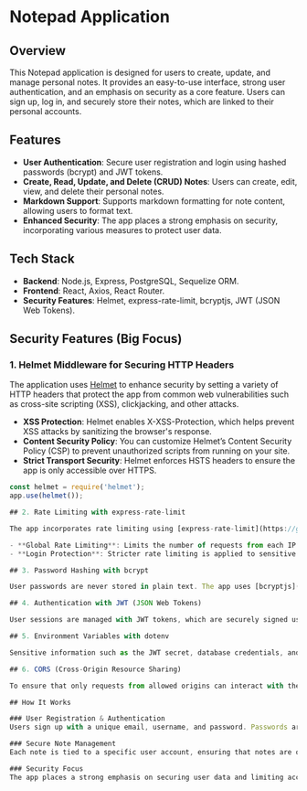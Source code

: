# Notepad Application

## Overview

This Notepad application is designed for users to create, update, and manage personal notes. It provides an easy-to-use interface, strong user authentication, and an emphasis on security as a core feature. Users can sign up, log in, and securely store their notes, which are linked to their personal accounts.

## Features

- **User Authentication**: Secure user registration and login using hashed passwords (bcrypt) and JWT tokens.
- **Create, Read, Update, and Delete (CRUD) Notes**: Users can create, edit, view, and delete their personal notes.
- **Markdown Support**: Supports markdown formatting for note content, allowing users to format text.
- **Enhanced Security**: The app places a strong emphasis on security, incorporating various measures to protect user data.

## Tech Stack

- **Backend**: Node.js, Express, PostgreSQL, Sequelize ORM.
- **Frontend**: React, Axios, React Router.
- **Security Features**: Helmet, express-rate-limit, bcryptjs, JWT (JSON Web Tokens).

## Security Features (Big Focus)

### 1. **Helmet Middleware for Securing HTTP Headers**

The application uses [Helmet](https://github.com/helmetjs/helmet) to enhance security by setting a variety of HTTP headers that protect the app from common web vulnerabilities such as cross-site scripting (XSS), clickjacking, and other attacks.

- **XSS Protection**: Helmet enables X-XSS-Protection, which helps prevent XSS attacks by sanitizing the browser's response.
- **Content Security Policy**: You can customize Helmet’s Content Security Policy (CSP) to prevent unauthorized scripts from running on your site.
- **Strict Transport Security**: Helmet enforces HSTS headers to ensure the app is only accessible over HTTPS.

```javascript
const helmet = require('helmet');
app.use(helmet());

## 2. Rate Limiting with express-rate-limit

The app incorporates rate limiting using [express-rate-limit](https://github.com/nfriedly/express-rate-limit) to mitigate brute force attacks, distributed denial-of-service (DDoS) attacks, and abusive usage. This feature ensures that users can only make a certain number of requests in a defined period.

- **Global Rate Limiting**: Limits the number of requests from each IP address to 100 requests per 15 minutes.
- **Login Protection**: Stricter rate limiting is applied to sensitive routes like `/login` to prevent brute force attacks on user accounts.

## 3. Password Hashing with bcrypt

User passwords are never stored in plain text. The app uses [bcryptjs](https://www.npmjs.com/package/bcryptjs) to securely hash passwords before storing them in the database. This ensures that even if the database is compromised, user passwords remain secure.

## 4. Authentication with JWT (JSON Web Tokens)

User sessions are managed with JWT tokens, which are securely signed using a secret key. JWT tokens are stored client-side and sent with each request to verify the user's identity.

## 5. Environment Variables with dotenv

Sensitive information such as the JWT secret, database credentials, and other configuration settings are stored securely in environment variables using [dotenv](https://www.npmjs.com/package/dotenv). This ensures that these values are not hard-coded into the app's source code.

## 6. CORS (Cross-Origin Resource Sharing)

To ensure that only requests from allowed origins can interact with the API, the app uses the [cors](https://www.npmjs.com/package/cors) middleware, which helps prevent unauthorized cross-origin requests from untrusted sources.

## How It Works

### User Registration & Authentication
Users sign up with a unique email, username, and password. Passwords are hashed before being stored in the PostgreSQL database. Upon logging in, users receive a JWT token, which they can use to authenticate their session.

### Secure Note Management
Each note is tied to a specific user account, ensuring that notes are only accessible to the authenticated user. Notes are stored securely in a PostgreSQL database and can be created, updated, or deleted via the app's interface.

### Security Focus
The app places a strong emphasis on securing user data and limiting access to the API. Security features such as HTTP headers, rate limiting, password hashing, and token-based authentication are integral to the app's design.

